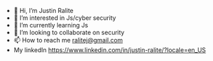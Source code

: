 - 👋 Hi, I’m Justin Ralite
- 👀 I’m interested in Js/cyber security
- 🌱 I’m currently learning Js
- 💞️ I’m looking to collaborate on security
- 📫 How to reach me ralitej@gmail.com
-   My linkedIn https://www.linkedin.com/in/justin-ralite/?locale=en_US
<!---
Kliklou34/Kliklou34 is a ✨ special ✨ repository because its `README.md` (this file) appears on your GitHub profile.
You can click the Preview link to take a look at your changes.
--->
